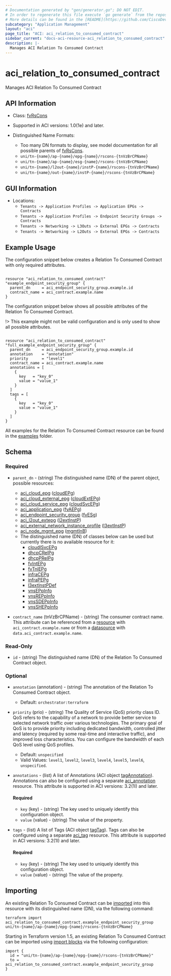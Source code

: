 ```yaml
---
# Documentation generated by "gen/generator.go"; DO NOT EDIT.
# In order to regenerate this file execute `go generate` from the repository root.
# More details can be found in the [README](https://github.com/CiscoDevNet/terraform-provider-aci/blob/master/README.md).
subcategory: "Application Management"
layout: "aci"
page_title: "ACI: aci_relation_to_consumed_contract"
sidebar_current: "docs-aci-resource-aci_relation_to_consumed_contract"
description: |-
  Manages ACI Relation To Consumed Contract
---
```


# aci_relation_to_consumed_contract #

Manages ACI Relation To Consumed Contract



## API Information ##

* Class: [fvRsCons](https://pubhub.devnetcloud.com/media/model-doc-latest/docs/app/index.html#/objects/fvRsCons/overview)

* Supported in ACI versions: 1.0(1e) and later.

* Distinguished Name Formats:
  - Too many DN formats to display, see model documentation for all possible parents of [fvRsCons](https://pubhub.devnetcloud.com/media/model-doc-latest/docs/app/index.html#/objects/fvRsCons/overview).
  - `uni/tn-{name}/ap-{name}/epg-{name}/rscons-{tnVzBrCPName}`
  - `uni/tn-{name}/ap-{name}/esg-{name}/rscons-{tnVzBrCPName}`
  - `uni/tn-{name}/l2out-{name}/instP-{name}/rscons-{tnVzBrCPName}`
  - `uni/tn-{name}/out-{name}/instP-{name}/rscons-{tnVzBrCPName}`

## GUI Information ##

* Locations:
  - `Tenants -> Application Profiles -> Application EPGs -> Contracts`
  - `Tenants -> Application Profiles -> Endpoint Security Groups -> Contracts`
  - `Tenants -> Networking -> L3Outs -> External EPGs -> Contracts`
  - `Tenants -> Networking -> L2Outs -> External EPGs -> Contracts`

## Example Usage ##

The configuration snippet below creates a Relation To Consumed Contract with only required attributes.

```hcl

resource "aci_relation_to_consumed_contract" "example_endpoint_security_group" {
  parent_dn     = aci_endpoint_security_group.example.id
  contract_name = aci_contract.example.name
}

```
The configuration snippet below shows all possible attributes of the Relation To Consumed Contract.

!> This example might not be valid configuration and is only used to show all possible attributes.

```hcl

resource "aci_relation_to_consumed_contract" "full_example_endpoint_security_group" {
  parent_dn     = aci_endpoint_security_group.example.id
  annotation    = "annotation"
  priority      = "level1"
  contract_name = aci_contract.example.name
  annotations = [
    {
      key   = "key_0"
      value = "value_1"
    }
  ]
  tags = [
    {
      key   = "key_0"
      value = "value_1"
    }
  ]
}

```

All examples for the Relation To Consumed Contract resource can be found in the [examples](https://github.com/CiscoDevNet/terraform-provider-aci/tree/master/examples/resources/aci_relation_to_consumed_contract) folder.

## Schema ##

### Required ###

* `parent_dn` - (string) The distinguished name (DN) of the parent object, possible resources:
  - [aci_cloud_epg](https://registry.terraform.io/providers/CiscoDevNet/aci/latest/docs/resources/cloud_epg) ([cloudEPg](https://pubhub.devnetcloud.com/media/model-doc-latest/docs/app/index.html#/objects/cloudEPg/overview))
  - [aci_cloud_external_epg](https://registry.terraform.io/providers/CiscoDevNet/aci/latest/docs/resources/cloud_external_epg) ([cloudExtEPg](https://pubhub.devnetcloud.com/media/model-doc-latest/docs/app/index.html#/objects/cloudExtEPg/overview))
  - [aci_cloud_service_epg](https://registry.terraform.io/providers/CiscoDevNet/aci/latest/docs/resources/cloud_service_epg) ([cloudSvcEPg](https://pubhub.devnetcloud.com/media/model-doc-latest/docs/app/index.html#/objects/cloudSvcEPg/overview))
  - [aci_application_epg](https://registry.terraform.io/providers/CiscoDevNet/aci/latest/docs/resources/application_epg) ([fvAEPg](https://pubhub.devnetcloud.com/media/model-doc-latest/docs/app/index.html#/objects/fvAEPg/overview))
  - [aci_endpoint_security_group](https://registry.terraform.io/providers/CiscoDevNet/aci/latest/docs/resources/endpoint_security_group) ([fvESg](https://pubhub.devnetcloud.com/media/model-doc-latest/docs/app/index.html#/objects/fvESg/overview))
  - [aci_l2out_extepg](https://registry.terraform.io/providers/CiscoDevNet/aci/latest/docs/resources/l2out_extepg) ([l2extInstP](https://pubhub.devnetcloud.com/media/model-doc-latest/docs/app/index.html#/objects/l2extInstP/overview))
  - [aci_external_network_instance_profile](https://registry.terraform.io/providers/CiscoDevNet/aci/latest/docs/resources/external_network_instance_profile) ([l3extInstP](https://pubhub.devnetcloud.com/media/model-doc-latest/docs/app/index.html#/objects/l3extInstP/overview))
  - [aci_node_mgmt_epg](https://registry.terraform.io/providers/CiscoDevNet/aci/latest/docs/resources/node_mgmt_epg) ([mgmtInB](https://pubhub.devnetcloud.com/media/model-doc-latest/docs/app/index.html#/objects/mgmtInB/overview))
  - The distinguished name (DN) of classes below can be used but currently there is no available resource for it:
    - [cloudISvcEPg](https://pubhub.devnetcloud.com/media/model-doc-latest/docs/app/index.html#/objects/cloudISvcEPg/overview)
    - [dhcpCRelPg](https://pubhub.devnetcloud.com/media/model-doc-latest/docs/app/index.html#/objects/dhcpCRelPg/overview)
    - [dhcpPRelPg](https://pubhub.devnetcloud.com/media/model-doc-latest/docs/app/index.html#/objects/dhcpPRelPg/overview)
    - [fvIntEPg](https://pubhub.devnetcloud.com/media/model-doc-latest/docs/app/index.html#/objects/fvIntEPg/overview)
    - [fvTnlEPg](https://pubhub.devnetcloud.com/media/model-doc-latest/docs/app/index.html#/objects/fvTnlEPg/overview)
    - [infraCEPg](https://pubhub.devnetcloud.com/media/model-doc-latest/docs/app/index.html#/objects/infraCEPg/overview)
    - [infraPEPg](https://pubhub.devnetcloud.com/media/model-doc-latest/docs/app/index.html#/objects/infraPEPg/overview)
    - [l3extInstPDef](https://pubhub.devnetcloud.com/media/model-doc-latest/docs/app/index.html#/objects/l3extInstPDef/overview)
    - [vnsEPpInfo](https://pubhub.devnetcloud.com/media/model-doc-latest/docs/app/index.html#/objects/vnsEPpInfo/overview)
    - [vnsREPpInfo](https://pubhub.devnetcloud.com/media/model-doc-latest/docs/app/index.html#/objects/vnsREPpInfo/overview)
    - [vnsSDEPpInfo](https://pubhub.devnetcloud.com/media/model-doc-latest/docs/app/index.html#/objects/vnsSDEPpInfo/overview)
    - [vnsSHEPpInfo](https://pubhub.devnetcloud.com/media/model-doc-latest/docs/app/index.html#/objects/vnsSHEPpInfo/overview)

* `contract_name` (tnVzBrCPName) - (string) The consumer contract name. This attribute can be referenced from a [resource](https://registry.terraform.io/providers/CiscoDevNet/aci/latest/docs/resources/contract) with `aci_contract.example.name` or from a [datasource](https://registry.terraform.io/providers/CiscoDevNet/aci/latest/docs/data-sources/contract) with `data.aci_contract.example.name`.

### Read-Only ###

* `id` - (string) The distinguished name (DN) of the Relation To Consumed Contract object.

### Optional ###
  
* `annotation` (annotation) - (string) The annotation of the Relation To Consumed Contract object.
  - Default: `orchestrator:terraform`
* `priority` (prio) - (string) The Quality of Service (QoS) priority class ID. QoS refers to the capability of a network to provide better service to selected network traffic over various technologies. The primary goal of QoS is to provide priority including dedicated bandwidth, controlled jitter and latency (required by some real-time and interactive traffic), and improved loss characteristics. You can configure the bandwidth of each QoS level using QoS profiles.
  - Default: `unspecified`
  - Valid Values: `level1`, `level2`, `level3`, `level4`, `level5`, `level6`, `unspecified`.

* `annotations` - (list) A list of Annotations (ACI object [tagAnnotation](https://pubhub.devnetcloud.com/media/model-doc-latest/docs/app/index.html#/objects/tagAnnotation/overview)). Annotations can also be configured using a separate [aci_annotation](https://registry.terraform.io/providers/CiscoDevNet/aci/latest/docs/resources/annotation) resource. This attribute is supported in ACI versions: 3.2(1l) and later.
  
  #### Required ####
  
  * `key` (key) - (string) The key used to uniquely identify this configuration object.
  * `value` (value) - (string) The value of the property.

* `tags` - (list) A list of Tags (ACI object [tagTag](https://pubhub.devnetcloud.com/media/model-doc-latest/docs/app/index.html#/objects/tagTag/overview)). Tags can also be configured using a separate [aci_tag](https://registry.terraform.io/providers/CiscoDevNet/aci/latest/docs/resources/tag) resource. This attribute is supported in ACI versions: 3.2(1l) and later.
  
  #### Required ####
  
  * `key` (key) - (string) The key used to uniquely identify this configuration object.
  * `value` (value) - (string) The value of the property.

## Importing

An existing Relation To Consumed Contract can be [imported](https://www.terraform.io/docs/import/index.html) into this resource with its distinguished name (DN), via the following command:

```
terraform import aci_relation_to_consumed_contract.example_endpoint_security_group uni/tn-{name}/ap-{name}/epg-{name}/rscons-{tnVzBrCPName}
```

Starting in Terraform version 1.5, an existing Relation To Consumed Contract can be imported
using [import blocks](https://developer.hashicorp.com/terraform/language/import) via the following configuration:

```
import {
  id = "uni/tn-{name}/ap-{name}/epg-{name}/rscons-{tnVzBrCPName}"
  to = aci_relation_to_consumed_contract.example_endpoint_security_group
}
```

